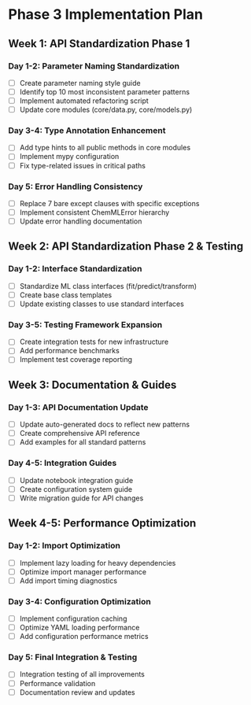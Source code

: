 # Phase 3 Implementation Plan

## Week 1: API Standardization Phase 1

### Day 1-2: Parameter Naming Standardization
- [ ] Create parameter naming style guide
- [ ] Identify top 10 most inconsistent parameter patterns
- [ ] Implement automated refactoring script
- [ ] Update core modules (core/data.py, core/models.py)

### Day 3-4: Type Annotation Enhancement
- [ ] Add type hints to all public methods in core modules
- [ ] Implement mypy configuration
- [ ] Fix type-related issues in critical paths

### Day 5: Error Handling Consistency
- [ ] Replace 7 bare except clauses with specific exceptions
- [ ] Implement consistent ChemMLError hierarchy
- [ ] Update error handling documentation

## Week 2: API Standardization Phase 2 & Testing

### Day 1-2: Interface Standardization
- [ ] Standardize ML class interfaces (fit/predict/transform)
- [ ] Create base class templates
- [ ] Update existing classes to use standard interfaces

### Day 3-5: Testing Framework Expansion
- [ ] Create integration tests for new infrastructure
- [ ] Add performance benchmarks
- [ ] Implement test coverage reporting

## Week 3: Documentation & Guides

### Day 1-3: API Documentation Update
- [ ] Update auto-generated docs to reflect new patterns
- [ ] Create comprehensive API reference
- [ ] Add examples for all standard patterns

### Day 4-5: Integration Guides
- [ ] Update notebook integration guide
- [ ] Create configuration system guide
- [ ] Write migration guide for API changes

## Week 4-5: Performance Optimization

### Day 1-2: Import Optimization
- [ ] Implement lazy loading for heavy dependencies
- [ ] Optimize import manager performance
- [ ] Add import timing diagnostics

### Day 3-4: Configuration Optimization
- [ ] Implement configuration caching
- [ ] Optimize YAML loading performance
- [ ] Add configuration performance metrics

### Day 5: Final Integration & Testing
- [ ] Integration testing of all improvements
- [ ] Performance validation
- [ ] Documentation review and updates
